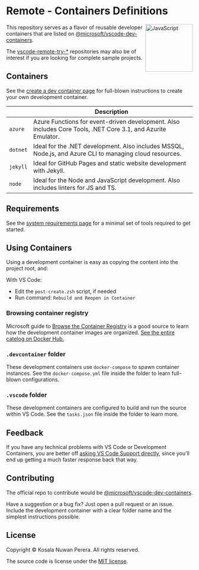 # Remote - Containers Definitions
[<img align="right" alt="JavaScript" width="128rem" src="https://camo.githubusercontent.com/d7ca2d2f898ab4aa4dd312df026ce18ff219e589/68747470733a2f2f6d6963726f736f66742e6769746875622e696f2f7673636f64652d72656d6f74652d72656c656173652f696d616765732f72656d6f74652d657874656e73696f6e7061636b2e706e67"  />][ms-devcontainers-docs]

This repository serves as a flavor of reusable developer containers that are listed on [@microsoft/vscode-dev-containers][ms-devcontainers-repo].

The [vscode-remote-try-*][vscode-remote-try-search-query] repositories may also be of interest if you are looking for complete sample projects.

## Containers
See the [create a dev container page][ms-devcontainers-create-docs] for full-blown instructions to create your own development container.

|     | Description
| --- | ---
| `azure` | Azure Functions for event-driven development. Also includes Core Tools, .NET Core 3.1, and Azurite Emulator.
| `dotnet` | Ideal for the .NET development. Also includes MSSQL, Node.js, and Azure CLI to managing cloud resources.
| `jekyll` | Ideal for GitHub Pages and static website development with Jekyll.
| `node` | Ideal for the Node and JavaScript development. Also includes linters for JS and TS.

## Requirements
See the [system requirements page][ms-devcontainers-min-requirements-page] for a minimal set of tools required to get started.

## Using Containers

Using a development container is easy as copying the content into the project root, and:

With VS Code:
- Edit the `post-create.zsh` script, if needed
- Run command: `Rebuild and Reopen in Container`

### Browsing container registry
Microsoft guide to [Browse the Container Registry][mcr-guide-to-browse] is a good source to learn how the development container images are organized. [See the entire catelog on Docker Hub.][mcr-catelog]

### `.devcontainer` folder
These development containers use `docker-compose` to spawn container instances. See the `docker-compose.yml` file inside the folder to learn full-blown configurations.

### `.vscode` folder
These development containers are configured to build and run the source within VS Code. See the `tasks.json` file inside the folder to learn more.

## Feedback
If you have any technical problems with VS Code or Development Containers, you are better off [asking VS Code Support directly][vscode-support], since you'll end up getting a much faster response back that way.

## Contributing
The official repo to contribute would be [@microsoft/vscode-dev-containers][ms-devcontainers-repo].

Have a suggestion or a bug fix? Just open a pull request or an issue. Include the development container with a clear folder name and the simplest instructions possible.

## License
Copyright :copyright: Kosala Nuwan Perera. All rights reserved.

The source code is license under the [MIT license][lic].

[ms-devcontainers-min-requirements-page]: https://code.visualstudio.com/docs/remote/containers#_system-requirements
[ms-devcontainers-docs]: https://code.visualstudio.com/docs/remote/containers
[ms-devcontainers-create-docs]: https://code.visualstudio.com/docs/remote/create-dev-container
[ms-devcontainers-repo]: https://github.com/microsoft/vscode-dev-containers#readme
[mcr-catelog]: https://mcr.microsoft.com/v2/_catalog
[mcr-guide-to-browse]: https://github.com/microsoft/containerregistry#browsing-mcr-content
[vscode-support]: https://github.com/microsoft/vscode-dev-containers#contributing-and-feedback
[vscode-remote-try-search-query]: https://github.com/search?o=desc&q=vscode-remote-try-&s=updated&type=repositories

[download-vscode]: https://code.visualstudio.com/
[download-vscode-remote-ext]: https://aka.ms/vscode-remote/download/containers
[download-docker-desktop]: https://www.docker.com/products/docker-desktop
[download-git]: https://git-scm.com/downloads

[lic]: LICENSE
